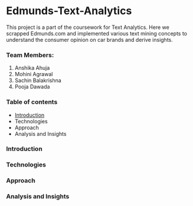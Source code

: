 # Edmunds-Text-Analytics
 This project is a part of the coursework for Text Analytics. Here we scrapped Edmunds.com and implemented various text mining concepts to understand the consumer opinion on car brands and derive insights.

### Team Members:
1. Anshika Ahuja
2. Mohini Agrawal
3. Sachin Balakrishna
4. Pooja Dawada

### Table of contents
- [Introduction](https://github.com/anshikaahuja/Edmunds-Text-Analytics/blob/master/README.md#introduction)
- Technologies
- Approach
- Analysis and Insights

### Introduction
### Technologies
### Approach
### Analysis and Insights

